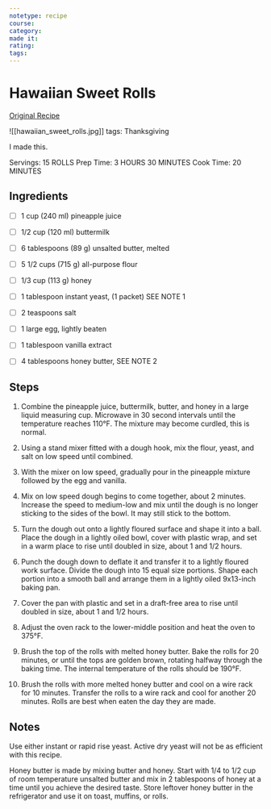 ```yaml
---
notetype: recipe
course:
category:
made it:
rating:
tags:
---
```

# Hawaiian Sweet Rolls

[Original Recipe](https://www.bakedbyanintrovert.com/the-best-hawaiian-sweet-rolls)

![[hawaiian_sweet_rolls.jpg]]
tags: Thanksgiving

I made this.

Servings: 15 ROLLS Prep Time: 3 HOURS 30 MINUTES Cook Time: 20 MINUTES

## Ingredients
- [ ] 1 cup (240 ml) pineapple juice- [ ] 1/2 cup (120 ml) buttermilk- [ ] 6 tablespoons (89 g) unsalted butter, melted- [ ] 5 1/2 cups (715 g) all-purpose flour- [ ] 1/3 cup (113 g) honey- [ ] 1 tablespoon instant yeast, (1 packet) SEE NOTE 1- [ ] 2 teaspoons salt- [ ] 1 large egg, lightly beaten- [ ] 1 tablespoon vanilla extract- [ ] 4 tablespoons honey butter, SEE NOTE 2

## Steps
1) Combine the pineapple juice, buttermilk, butter, and honey in a large liquid measuring cup. Microwave in 30 second intervals until the temperature reaches 110°F. The mixture may become curdled, this is normal.

2) Using a stand mixer fitted with a dough hook, mix the flour, yeast, and salt on low speed until combined.

3) With the mixer on low speed, gradually pour in the pineapple mixture followed by the egg and vanilla.

4) Mix on low speed dough begins to come together, about 2 minutes. Increase the speed to medium-low and mix until the dough is no longer sticking to the sides of the bowl. It may still stick to the bottom.

5) Turn the dough out onto a lightly floured surface and shape it into a ball. Place the dough in a lightly oiled bowl, cover with plastic wrap, and set in a warm place to rise until doubled in size, about 1 and 1/2 hours.

6) Punch the dough down to deflate it and transfer it to a lightly floured work surface. Divide the dough into 15 equal size portions. Shape each portion into a smooth ball and arrange them in a lightly oiled 9x13-inch baking pan.

7) Cover the pan with plastic and set in a draft-free area to rise until doubled in size, about 1 and 1/2 hours.

8) Adjust the oven rack to the lower-middle position and heat the oven to 375°F.

9) Brush the top of the rolls with melted honey butter. Bake the rolls for 20 minutes, or until the tops are golden brown, rotating halfway through the baking time. The internal temperature of the rolls should be 190°F.

10) Brush the rolls with more melted honey butter and cool on a wire rack for 10 minutes. Transfer the rolls to a wire rack and cool for another 20 minutes. Rolls are best when eaten the day they are made.


## Notes
Use either instant or rapid rise yeast. Active dry yeast will not be as efficient with this recipe.

Honey butter is made by mixing butter and honey. Start with 1/4 to 1/2 cup of room temperature unsalted butter and mix in 2 tablespoons of honey at a time until you achieve the desired taste. Store leftover honey butter in the refrigerator and use it on toast, muffins, or rolls.

